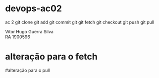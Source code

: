 # devops-ac02
ac 2
git clone 
git add
git commit 
git git fetch
git checkout
git push
git pull

Vitor Hugo Guerra Silva  
RA 1900596

# alteração para o fetch
#alteração para o pull
